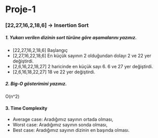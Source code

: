 # Proje-1
### [22,27,16,2,18,6] -> Insertion Sort

##### 1. Yukarı verilen dizinin sort türüne göre aşamalarını yazınız.
- [22,27,16,2,18,6] Başlangıç
- [2,27,16,22,18,6] En küçük sayının 2 olduğundan dolayı 2 ve 22 yer değiştirdi.
- [2,6,16,22,18,27] 2 haricinde en küçük sayı 6. 6 ve 27 yer değiştirdi.
- [2,6,16,18,22,27] 18 ve 22 yer değiştirdi.

##### 2. Big-O gösterimini yazınız.

   O(n^2)
 
 #### 3. Time Complexity
- Average case: Aradığımız sayının ortada olması,
- Worst case: Aradığımız sayının sonda olması,
- Best case: Aradığımız sayının dizinin en başında olması.
  
